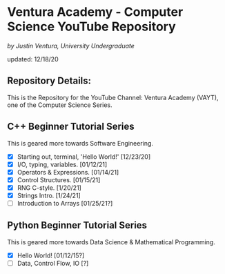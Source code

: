 # Ventura Academy - Computer Science YouTube Repository

*by Justin Ventura, University Undergraduate*

updated: 12/18/20

## Repository Details:

This is the Repository for the YouTube Channel: Ventura Academy (VAYT), one of the Computer Science Series.  

## C++ Beginner Tutorial Series

This is geared more towards Software Engineering.

- [x] Starting out, terminal, 'Hello World!' [12/23/20]
- [x] I/O, typing, variables. [01/12/21]
- [x] Operators & Expressions. [01/14/21]
- [x] Control Structures. [01/15/21]
- [x] RNG C-style. [1/20/21]
- [x] Strings Intro. [1/24/21]
- [ ] Introduction to Arrays [01/25/21?]

## Python Beginner Tutorial Series

This is geared more towards Data Science & Mathematical Programming.

- [x] Hello World! [01/12/15?]
- [ ] Data, Control Flow, IO [?]
